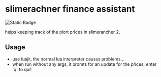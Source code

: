 # slimerachner finance assistant
![Static Badge](https://img.shields.io/badge/status-stalled-red)

helps keeping track of the plort prices in slimerancher 2.

## Usage

- use luajit, the normal lua interpreter causes problems...
- when run without any args, it promts for an update for the prices, enter 'q' to quit

